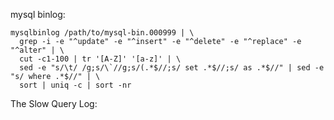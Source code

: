 mysql binlog:

    mysqlbinlog /path/to/mysql-bin.000999 | \
      grep -i -e "^update" -e "^insert" -e "^delete" -e "^replace" -e "^alter" | \
      cut -c1-100 | tr '[A-Z]' '[a-z]' | \
      sed -e "s/\t/ /g;s/\`//g;s/(.*$//;s/ set .*$//;s/ as .*$//" | sed -e "s/ where .*$//" | \
      sort | uniq -c | sort -nr 

The Slow Query Log:
    
